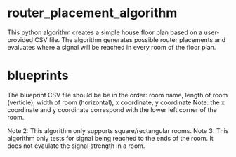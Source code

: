 # router_placement_algorithm
This python algorithm creates a simple house floor plan based on a user-provided CSV file. The algorithm generates possible router placements and evaluates where a signal will be reached in every room of the floor plan. 

# blueprints 
The blueprint CSV file should be be in the order: 
    room name, length of room (verticle), width of room (horizontal), x coordinate, y coordinate 
Note: the x coordinate and y coordinate correspond with the lower left corner of the room. 

Note 2: This algorithm only supports square/rectangular rooms. 
Note 3: This algorithm only tests for signal being reached to the ends of the room. It does not evaulate the signal strength in a room. 
